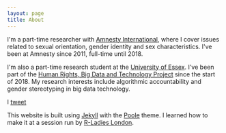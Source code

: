 ```yaml
---
layout: page
title: About
---
```


I'm a part-time researcher with [Amnesty International](https://www.amnesty.org/en/), where I cover issues related to sexual orientation, gender identity and sex characteristics. I've been at Amnesty since 2011, full-time until 2018. 

I'm also a part-time research student at the [University of Essex](https://www.essex.ac.uk/). I've been part of the [Human Rights, Big Data and Technology Project](https://www.hrbdt.ac.uk/) since the start of 2018. My research interests include algorithmic accountability and gender stereotyping in big data technology. 

I [tweet](https://twitter.com/LauraC_AI)

This website is built using [Jekyll](http://jekyllrb.com) with the [Poole](https://github.com/poole) theme. I learned how to make it at a session run by [R-Ladies London](https://www.meetup.com/rladies-london/). 

<!---
##<p class="message">
##  Hey there! This page is included as an example. ##Feel free to customize it for your own use upon downloading. Carry on!
##</p>



## In the novel, *The Strange Case of Dr. Jeykll and Mr. Hyde*, Mr. Poole is Dr. Jekyll's virtuous and loyal butler. Similarly, Poole is an upstanding and effective butler that helps you build Jekyll themes. It's made by [@mdo](https://twitter.com/mdo).

## There are currently two themes built on Poole:

##* [Hyde](http://hyde.getpoole.com)
#* [Lanyon](http://lanyon.getpoole.com)

#Learn more and contribute on [GitHub](https://github.com/poole).

## Setup


#Some fun facts about the setup of this project include:

#* Built for [Jekyll](http://jekyllrb.com)
#* Developed on GitHub and hosted for free on [GitHub Pages](https://pages.github.com)
#* Coded with [Sublime Text 2](http://sublimetext.com), an amazing code editor
#* Designed and developed while listening to music like [Blood Bros Trilogy](https://soundcloud.com/maddecent/sets/blood-bros-series)

#Have questions or suggestions? Feel free to [open an issue on GitHub](https://github.com/poole/issues/new) or [ask me on Twitter](https://twitter.com/mdo).

#Thanks for reading!
--->
